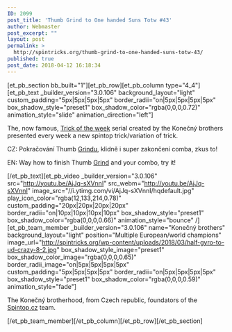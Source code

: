 ```yaml
---
ID: 2099
post_title: 'Thumb Grind to One handed Suns Totw #43'
author: Webmaster
post_excerpt: ""
layout: post
permalink: >
  http://spintricks.org/thumb-grind-to-one-handed-suns-totw-43/
published: true
post_date: 2018-04-12 16:18:34
---
```

[et_pb_section bb_built="1"][et_pb_row][et_pb_column type="4_4"][et_pb_text _builder_version="3.0.106" background_layout="light" custom_padding="5px|5px|5px|5px" border_radii="on|5px|5px|5px|5px" box_shadow_style="preset1" box_shadow_color="rgba(0,0,0,0.72)" animation_style="slide" animation_direction="left"]

The, now famous, <a href="/tag/totw">Trick of the week</a> serial created by the Konečný brothers presented every week a new spintop trick/variation of trick.

CZ: Pokračování Thumb <a href="/tag/grind">Grindu</a>, klidně i super zakončení comba, zkus to!

EN: Way how to finish Thumb <a href="/tag/grind">Grind</a> and your combo, try it!

[/et_pb_text][et_pb_video _builder_version="3.0.106" src="http://youtu.be/AjJq-sXVnnI" src_webm="http://youtu.be/AjJq-sXVnnI" image_src="//i.ytimg.com/vi/AjJq-sXVnnI/hqdefault.jpg" play_icon_color="rgba(12,133,214,0.78)" custom_padding="20px|20px|20px|20px" border_radii="on|10px|10px|10px|10px" box_shadow_style="preset1" box_shadow_color="rgba(0,0,0,0.66)" animation_style="bounce" /][et_pb_team_member _builder_version="3.0.106" name="Konečný brothers" background_layout="light" position="Multiple European/world champions" image_url="http://spintricks.org/wp-content/uploads/2018/03/half-gyro-to-ud-crazy-8-2.jpg" box_shadow_style_image="preset1" box_shadow_color_image="rgba(0,0,0,0.65)" border_radii_image="on|5px|5px|5px|5px" custom_padding="5px|5px|5px|5px" border_radii="on|5px|5px|5px|5px" box_shadow_style="preset1" box_shadow_color="rgba(0,0,0,0.59)" animation_style="fade"]

The Konečný brotherhood, from Czech republic, foundators of the <a href="http://spintop.cz">Spintop.cz</a> team.

[/et_pb_team_member][/et_pb_column][/et_pb_row][/et_pb_section]